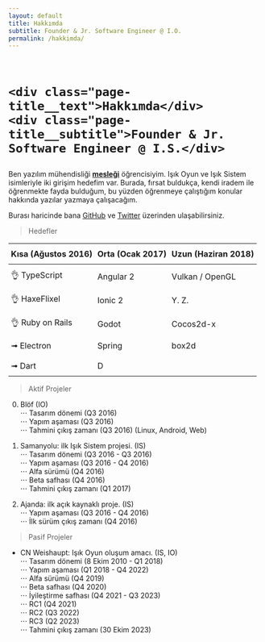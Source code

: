 ```yaml
---
layout: default
title: Hakkımda
subtitle: Founder & Jr. Software Engineer @ I.O.
permalink: /hakkimda/
---
```


<br/>
<h1 class="page-title">

    <div class="page-title__text">Hakkımda</div>
    <div class="page-title__subtitle">Founder & Jr. Software Engineer @ I.S.</div>

</h1>

Ben yazılım mühendisliği <b><u>mesleği</u></b> öğrencisiyim.
Işık Oyun ve Işık Sistem isimleriyle iki girişim hedefim var.
Burada, fırsat buldukça, kendi iradem ile öğrenmekte fayda bulduğum, bu yüzden öğrenmeye çalıştığım konular hakkında yazılar yazmaya çalışacağım.  

Burası haricinde bana [GitHub][GitHub] ve [Twitter][Twitter] üzerinden ulaşabilirsiniz.  

> Hedefler

<style type="text/css">
.tg  {border-collapse:collapse;border-spacing:0;width:100%;}
.tg td{padding:10px 5px;word-break:normal;}
.tg th{padding:10px 5px;word-break:normal;text-align:left;border-bottom:1px solid;}
</style>

<table class="tg">
  <tr>
    <th>Kısa (Ağustos 2016)<br></th>
    <th>Orta (Ocak 2017)<br></th>
    <th>Uzun (Haziran 2018)<br></th>
  </tr>
  <tr>
    <td>👌 TypeScript</td>
    <td>Angular 2</td>
    <td>Vulkan / OpenGL</td>
  </tr>
  <tr>
    <td>👌 HaxeFlixel</td>
    <td>Ionic 2</td>
    <td>Y. Z.</td>
  </tr>
  <tr>
    <td>👌 Ruby on Rails</td>
    <td>Godot</td>
    <td>Cocos2d-x</td>
  </tr>
  <tr>
    <td>➟ Electron</td>
    <td>Spring</td>
    <td>box2d</td>
  </tr>
  <tr>
    <td>➟ Dart</td>
    <td>D</td>
    <td></td>
  </tr>
</table>

> Aktif Projeler  

0. Blöf (IO)  
⋅⋅⋅ Tasarım dönemi (Q3 2016)  
⋅⋅⋅ Yapım aşaması (Q3 2016)  
⋅⋅⋅ Tahmini çıkış zamanı (Q3 2016) (Linux, Android, Web)  

1. Samanyolu: ilk Işık Sistem projesi. (IS)  
⋅⋅⋅ Tasarım dönemi (Q3 2016 - Q3 2016)  
⋅⋅⋅ Yapım aşaması (Q3 2016 - Q4 2016)  
⋅⋅⋅ Alfa sürümü (Q4 2016)  
⋅⋅⋅ Beta safhası (Q4 2016)  
⋅⋅⋅ Tahmini çıkış zamanı (Q1 2017)  

2. Ajanda: ilk açık kaynaklı proje. (IS)  
⋅⋅⋅ Yapım aşaması (Q3 2016 - Q4 2016)  
⋅⋅⋅ İlk sürüm çıkış zamanı (Q4 2016)  

> Pasif Projeler  

* CN Weishaupt: Işık Oyun oluşum amacı. (IS, IO)  
⋅⋅⋅ Tasarım dönemi (8 Ekim 2010 - Q1 2018)  
⋅⋅⋅ Yapım aşaması (Q1 2018 - Q4 2022)  
⋅⋅⋅ Alfa sürümü (Q4 2019)  
⋅⋅⋅ Beta safhası (Q4 2020)  
⋅⋅⋅ İyileştirme safhası (Q4 2021 - Q3 2023)  
⋅⋅⋅ RC1 (Q4 2021)  
⋅⋅⋅ RC2 (Q3 2022)  
⋅⋅⋅ RC3 (Q2 2023)  
⋅⋅⋅ Tahmini çıkış zamanı (30 Ekim 2023)  



[GitHub]:   https://github.com/nuriu
[Twitter]:	https://twitter.com/ezhoikam
